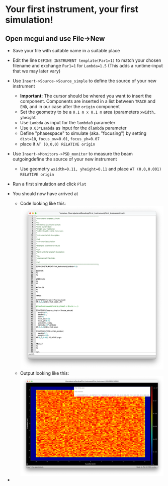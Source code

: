 # Your first instrument, your first simulation!

## Open mcgui and use File->New

* Save your file with suitable name in a suitable place
* Edit the line `DEFINE INSTRUMENT template(Par1=1)` to match your
  chosen filename and exchange `Par1=1` for `Lambda=1.5`
  (This adds a runtime-input that we may later vary)
* Use `Insert->Source->Source_simple` to define the source of your new
  instrument
  * **Important:** The cursor should be whered you want to insert the component. Components are inserted in a list between 
  `TRACE` and `END`, and in our case after the `origin` component
  * Set the geometry to be a `0.1 m x 0.1 m` area (parameters `xwidth, yheight`
  * Use `Lambda` as input for the `lambda0` parameter
  * Use `0.03*Lambda` as input for the `dlambda` parameter
  * Define "phasespace" to simulate (aka. "focusing") by setting `dist=10`, `focus_xw=0.01`, `focus_yh=0.07`
  * place it `AT (0,0,0) RELATIVE origin`

* Use `Insert->Monitors->PSD_monitor` to measure the beam outgoingdefine the source of your new
  instrument
  * Use geometry `wxidth=0.11, yheight=0.11` and place `AT (0,0,0.001) RELATIVE origin`

* Run a first simulation and click `Plot`
* You should now have arrived at
  * Code looking like this:
  ![Code](code1.png)
  * Output looking like this:
  ![Plot](plot1.png)
*